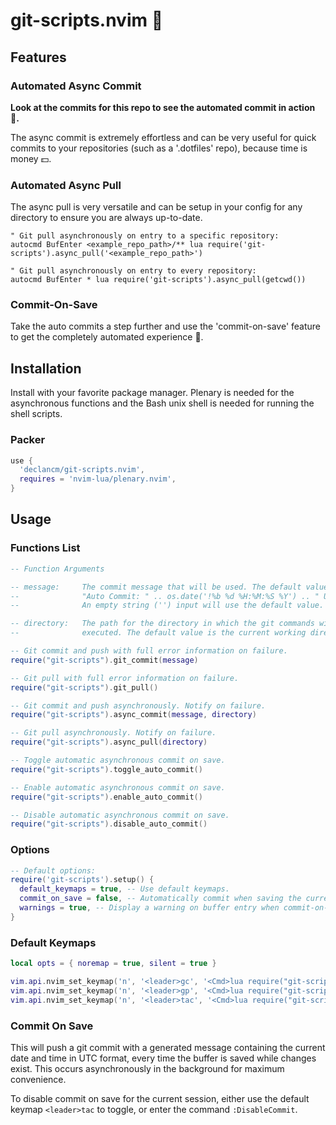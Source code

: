 # git-scripts.nvim 📜

## Features

### Automated Async Commit

__Look at the commits for this repo to see the automated commit in action 👀.__

The async commit is extremely effortless and can be very useful for quick
commits to your repositories (such as a '.dotfiles' repo), because time is money
💵.

### Automated Async Pull

The async pull is very versatile and can be setup in your config for any
directory to ensure you are always up-to-date.

```vim
" Git pull asynchronously on entry to a specific repository:
autocmd BufEnter <example_repo_path>/** lua require('git-scripts').async_pull('<example_repo_path>')

" Git pull asynchronously on entry to every repository:
autocmd BufEnter * lua require('git-scripts').async_pull(getcwd())
```

### Commit-On-Save

Take the auto commits a step further and use the 'commit-on-save' feature to get
the completely automated experience 🤖.

## Installation

Install with your favorite package manager. Plenary is needed for the
asynchronous functions and the Bash unix shell is needed for running the shell
scripts.

### Packer

```lua
use {
  'declancm/git-scripts.nvim',
  requires = 'nvim-lua/plenary.nvim',
}
```

## Usage

### Functions List

```lua
-- Function Arguments

-- message:     The commit message that will be used. The default value is:
--              "Auto Commit: " .. os.date('!%b %d %H:%M:%S %Y') .. " UTC".
--              An empty string ('') input will use the default value.

-- directory:   The path for the directory in which the git commands will be
--              executed. The default value is the current working directory.

-- Git commit and push with full error information on failure.
require("git-scripts").git_commit(message)

-- Git pull with full error information on failure.
require("git-scripts").git_pull()

-- Git commit and push asynchronously. Notify on failure.
require("git-scripts").async_commit(message, directory)

-- Git pull asynchronously. Notify on failure.
require("git-scripts").async_pull(directory)

-- Toggle automatic asynchronous commit on save.
require("git-scripts").toggle_auto_commit()

-- Enable automatic asynchronous commit on save.
require("git-scripts").enable_auto_commit()

-- Disable automatic asynchronous commit on save.
require("git-scripts").disable_auto_commit()
```

### Options

```lua
-- Default options:
require('git-scripts').setup() {
  default_keymaps = true, -- Use default keymaps.
  commit_on_save = false, -- Automatically commit when saving the current buffer.
  warnings = true, -- Display a warning on buffer entry when commit-on-save is active.
}
```

### Default Keymaps

```lua
local opts = { noremap = true, silent = true }

vim.api.nvim_set_keymap('n', '<leader>gc', '<Cmd>lua require("git-scripts").async_commit()<CR>', opts)
vim.api.nvim_set_keymap('n', '<leader>gp', '<Cmd>lua require("git-scripts").async_pull()<CR>', opts)
vim.api.nvim_set_keymap('n', '<leader>tac', '<Cmd>lua require("git-scripts").toggle_auto_commit()<CR>', opts)
```

### Commit On Save

This will push a git commit with a generated message containing the current date
and time in UTC format, every time the buffer is saved while changes exist.
This occurs asynchronously in the background for maximum convenience.

To disable commit on save for the current session, either use the
default keymap `<leader>tac` to toggle, or enter the command `:DisableCommit`.
